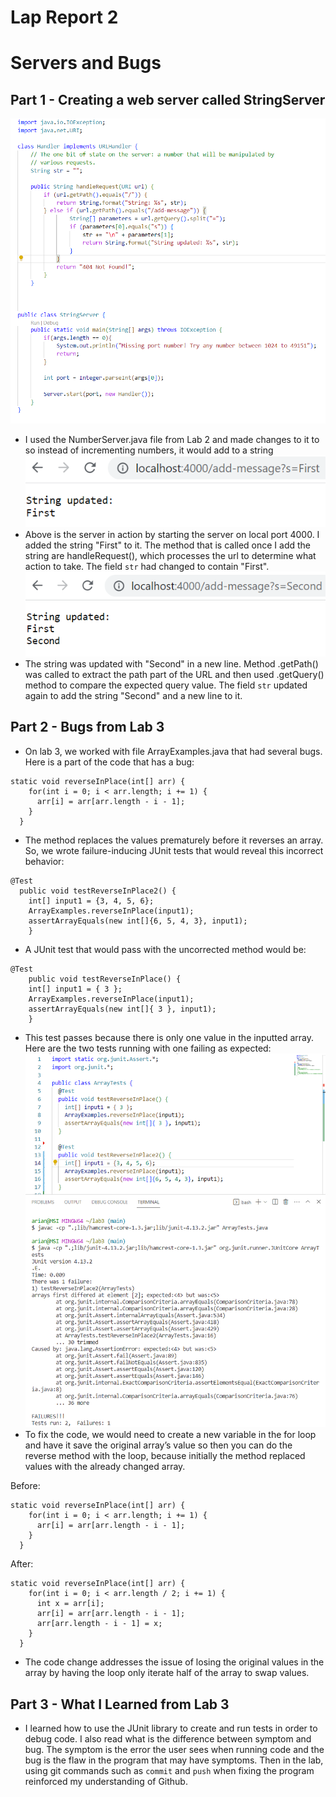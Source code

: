 # Lap Report 2

# Servers and Bugs

## Part 1 - Creating a web server called StringServer
![StringServer Code](code.png)
 * I used the NumberServer.java file from Lab 2 and made changes to it to so instead of incrementing numbers, it would add to a string
![screenshot1](screenshot1.png)
 * Above is the server in action by starting the server on local port 4000. I added the string "First" to it. The method that is called once I add the string are handleRequest(), which processes the url to determine what action to take. The field `str` had changed to contain "First".
![screenshot2](screenshot2.png) 
 * The string was updated with "Second" in a new line. Method .getPath() was called to extract the path part of the URL and then used .getQuery() method to compare the expected query value. The field `str` updated again to add the string "Second" and a new line to it.

## Part 2 - Bugs from Lab 3
 * On lab 3, we worked with file ArrayExamples.java that had several bugs. Here is a part of the code that has a bug:
```
static void reverseInPlace(int[] arr) {
    for(int i = 0; i < arr.length; i += 1) {
      arr[i] = arr[arr.length - i - 1];
    }
  }
```
 * The method replaces the values prematurely before it reverses an array. So, we wrote failure-inducing JUnit tests that would reveal this incorrect behavior:
```
@Test
  public void testReverseInPlace2() {
    int[] input1 = {3, 4, 5, 6};
    ArrayExamples.reverseInPlace(input1);
    assertArrayEquals(new int[]{6, 5, 4, 3}, input1);
	}
```

 * A JUnit test that would pass with the uncorrected method would be:
```
@Test 
	public void testReverseInPlace() {
    int[] input1 = { 3 };
    ArrayExamples.reverseInPlace(input1);
    assertArrayEquals(new int[]{ 3 }, input1);
	}
```
* This test passes because there is only one value in the inputted array. Here are the two tests running with one failing as expected:
![Tests running](testsrunning.png)
* To fix the code, we would need to create a new variable in the for loop and have it save the original array’s value so then you can do the reverse method with the loop, because initially the method replaced values with the already changed array. 

Before:
```
static void reverseInPlace(int[] arr) {
    for(int i = 0; i < arr.length; i += 1) {
      arr[i] = arr[arr.length - i - 1];
    }
  }
```
After:
```
static void reverseInPlace(int[] arr) {
    for(int i = 0; i < arr.length / 2; i += 1) {
      int x = arr[i]; 
      arr[i] = arr[arr.length - i - 1];
      arr[arr.length - i - 1] = x; 
    }
  }
```
* The code change addresses the issue of losing the original values in the array by having the loop only iterate half of the array to swap values.

## Part 3 - What I Learned from Lab 3
* I learned how to use the JUnit library to create and run tests in order to debug code. I also read what is the difference between symptom and bug. The symptom is the error the user sees when running code and the bug is the flaw in the program that may have symptoms. Then in the lab, using git commands such as `commit` and `push` when fixing the program reinforced my understanding of Github.

